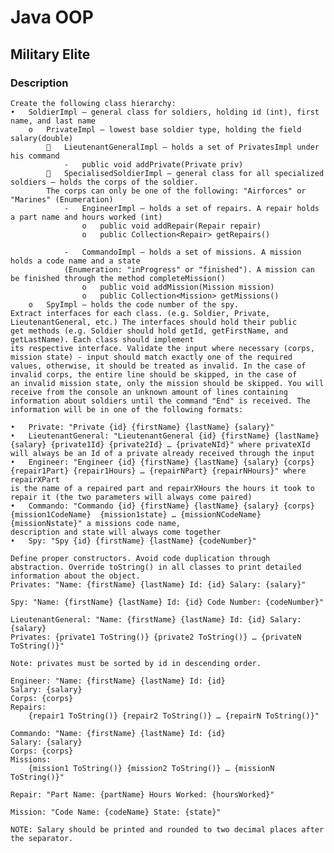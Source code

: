 # Java OOP

## Military Elite

### Description
    Create the following class hierarchy: 
    •	SoldierImpl – general class for soldiers, holding id (int), first name, and last name 
        o	PrivateImpl – lowest base soldier type, holding the field salary(double) 
            	LieutenantGeneralImpl – holds a set of PrivatesImpl under his command 
                -	public void addPrivate(Private priv) 
            	SpecialisedSoldierImpl – general class for all specialized soldiers – holds the corps of the soldier. 
            The corps can only be one of the following: "Airforces" or "Marines" (Enumeration) 
                -	EngineerImpl – holds a set of repairs. A repair holds a part name and hours worked (int) 
                    o	public void addRepair(Repair repair) 
                    o	public Collection<Repair> getRepairs() 

                -	CommandoImpl – holds a set of missions. A mission holds a code name and a state 
                (Enumeration: "inProgress" or "finished"). A mission can be finished through the method completeMission() 
                    o	public void addMission(Mission mission) 
                    o	public Collection<Mission> getMissions() 
        o	SpyImpl – holds the code number of the spy. 
    Extract interfaces for each class. (e.g. Soldier, Private, LieutenantGeneral, etc.) The interfaces should hold their public 
    get methods (e.g. Soldier should hold getId, getFirstName, and getLastName). Each class should implement 
    its respective interface. Validate the input where necessary (corps, mission state) - input should match exactly one of the required 
    values, otherwise, it should be treated as invalid. In the case of invalid corps, the entire line should be skipped, in the case of 
    an invalid mission state, only the mission should be skipped. You will receive from the console an unknown amount of lines containing 
    information about soldiers until the command "End" is received. The information will be in one of the following formats: 

    •	Private: "Private {id} {firstName} {lastName} {salary}" 
    •	LieutenantGeneral: "LieutenantGeneral {id} {firstName} {lastName} {salary} {private1Id} {private2Id} … {privateNId}" where privateXId 
    will always be an Id of a private already received through the input 
    •	Engineer: "Engineer {id} {firstName} {lastName} {salary} {corps} {repair1Part} {repair1Hours} … {repairNPart} {repairNHours}" where repairXPart 
    is the name of a repaired part and repairXHours the hours it took to repair it (the two parameters will always come paired) 
    •	Commando: "Commando {id} {firstName} {lastName} {salary} {corps} {mission1CodeName}  {mission1state} … {missionNCodeName} {missionNstate}" a missions code name,
    description and state will always come together 
    •	Spy: "Spy {id} {firstName} {lastName} {codeNumber}" 

    Define proper constructors. Avoid code duplication through abstraction. Override toString() in all classes to print detailed information about the object. 
    Privates: "Name: {firstName} {lastName} Id: {id} Salary: {salary}" 

    Spy: "Name: {firstName} {lastName} Id: {id} Code Number: {codeNumber}" 

    LieutenantGeneral: "Name: {firstName} {lastName} Id: {id} Salary: {salary} 
    Privates: {private1 ToString()} {private2 ToString()} … {privateN ToString()}" 
    
    Note: privates must be sorted by id in descending order. 

    Engineer: "Name: {firstName} {lastName} Id: {id} 
    Salary: {salary} 
    Corps: {corps} 
    Repairs: 
        {repair1 ToString()} {repair2 ToString()} … {repairN ToString()}" 

    Commando: "Name: {firstName} {lastName} Id: {id} 
    Salary: {salary} 
    Corps: {corps} 
    Missions: 
        {mission1 ToString()} {mission2 ToString()} … {missionN ToString()}" 

    Repair: "Part Name: {partName} Hours Worked: {hoursWorked}" 

    Mission: "Code Name: {codeName} State: {state}" 

    NOTE: Salary should be printed and rounded to two decimal places after the separator.